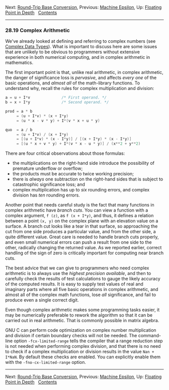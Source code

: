 Next: [Round-Trip Base Conversion](Round_002dTrip-Base-Conversion.md),
Previous: [Machine Epsilon](Machine-Epsilon.md), Up: [Floating Point
in Depth](Floating-Point-in-Depth.md)  
[Contents](index.md#SEC_Contents "Table of contents")  

------------------------------------------------------------------------


### 28.19 Complex Arithmetic 


We've already looked at defining and referring to complex numbers (see
[Complex Data Types](Complex-Data-Types.md)). What is important to
discuss here are some issues that are unlikely to be obvious to
programmers without extensive experience in both numerical computing,
and in complex arithmetic in mathematics.

The first important point is that, unlike real arithmetic, in complex
arithmetic, the danger of significance loss is *pervasive*, and affects
*every one* of the basic operations, and *almost all* of the
math-library functions. To understand why, recall the rules for complex
multiplication and division:

``` C
a = u + I*v              /* First operand. */
b = x + I*y              /* Second operand. */

prod = a * b
     = (u + I*v) * (x + I*y)
     = (u * x - v * y) + I*(v * x + u * y)

quo  = a / b
     = (u + I*v) / (x + I*y)
     = [(u + I*v) * (x - I*y)] / [(x + I*y) * (x - I*y)]
     = [(u * x + v * y) + I*(v * x - u * y)] / (x**2 + y**2)
```

There are four critical observations about those formulas:

-   the multiplications on the right-hand side introduce the possibility
    of premature underflow or overflow;
-   the products must be accurate to twice working precision;
-   there is *always* one subtraction on the right-hand sides that is
    subject to catastrophic significance loss; and
-   complex multiplication has up to *six* rounding errors, and complex
    division has *ten* rounding errors.


Another point that needs careful study is the fact that many functions
in complex arithmetic have *branch cuts*. You can view a function with a
complex argument, `f (z)`, as `f (x + I*y)`, and thus, it defines a
relation between a point `(x, y)` on the complex plane with an elevation
value on a surface. A branch cut looks like a tear in that surface, so
approaching the cut from one side produces a particular value, and from
the other side, a quite different value. Great care is needed to handle
branch cuts properly, and even small numerical errors can push a result
from one side to the other, radically changing the returned value. As we
reported earlier, correct handling of the sign of zero is critically
important for computing near branch cuts.

The best advice that we can give to programmers who need complex
arithmetic is to always use the *highest precision available*, and then
to carefully check the results of test calculations to gauge the likely
accuracy of the computed results. It is easy to supply test values of
real and imaginary parts where all five basic operations in complex
arithmetic, and almost all of the complex math functions, lose *all*
significance, and fail to produce even a single correct digit.

Even though complex arithmetic makes some programming tasks easier, it
may be numerically preferable to rework the algorithm so that it can be
carried out in real arithmetic. That is commonly possible in matrix
algebra.

GNU C can perform code optimization on complex number multiplication and
division if certain boundary checks will not be needed. The command-line
option `-fcx-limited-range` tells the compiler that a range
reduction step is not needed when performing complex division, and that
there is no need to check if a complex multiplication or division
results in the value `Nan + I*NaN`. By default these checks are enabled.
You can explicitly enable them with the `-fno-cx-limited-range`
option.

------------------------------------------------------------------------

Next: [Round-Trip Base Conversion](Round_002dTrip-Base-Conversion.md),
Previous: [Machine Epsilon](Machine-Epsilon.md), Up: [Floating Point
in Depth](Floating-Point-in-Depth.md)  
[Contents](index.md#SEC_Contents "Table of contents")  
